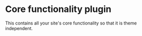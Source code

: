 # Core functionality plugin

This contains all your site's core functionality so that it is theme independent.